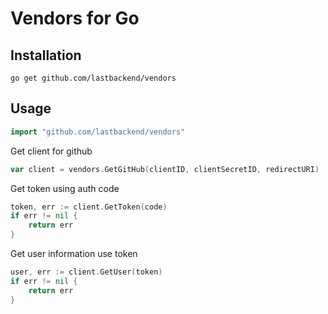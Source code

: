 # Vendors for Go

## Installation

~~~~
go get github.com/lastbackend/vendors
~~~~

## Usage ##

```go
import "github.com/lastbackend/vendors"
```

Get client for github
```go
var client = vendors.GetGitHub(clientID, clientSecretID, redirectURI)
```

Get token using auth code
```go
token, err := client.GetToken(code)
if err != nil {
    return err
}
```

Get user information use token
```go
user, err := client.GetUser(token)
if err != nil {
    return err
}
```